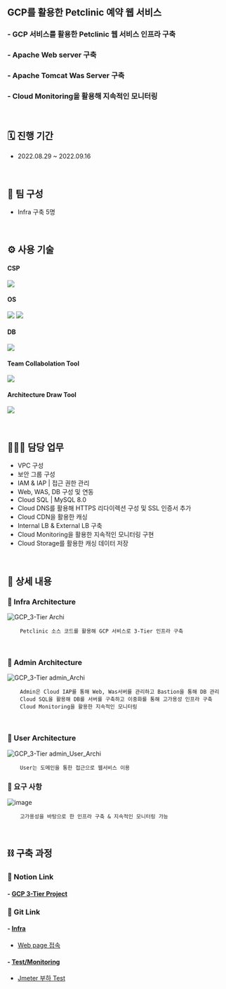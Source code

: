## GCP를 활용한 Petclinic 예약 웹 서비스
### - GCP 서비스를 활용한 Petclinic 웹 서비스 인프라 구축
### - Apache Web server 구축
### - Apache Tomcat Was Server 구축
### - Cloud Monitoring을 활용해 지속적인 모니터링

</br>

## 🗓️ 진행 기간
- 2022.08.29 ~ 2022.09.16

</br>

## 👥 팀 구성
- Infra 구축 5명

</br>

## ⚙️ 사용 기술
#### CSP
<img src="https://img.shields.io/badge/Google GCP-4285F4?style=for-the-badge&logo=Google Cloud&logoColor=white"> <!--gcp-->

#### OS
<img src="https://img.shields.io/badge/CentOS 7-262577?style=for-the-badge&logo=CentOS&logoColor=white"> <!--CentOS-->
<img src="https://img.shields.io/badge/Rocky Linux-10B981?style=for-the-badge&logo=Rocky Linux&logoColor=white"> <!--rocky linux-->

#### DB
<img src="https://img.shields.io/badge/mysql 5.7/8.0-4479A1?style=for-the-badge&logo=mysql&logoColor=white">  <!--mysql-->

#### Team Collabolation Tool
<img src="https://img.shields.io/badge/Notion-000000?style=for-the-badge&logo=Notion&logoColor=white"> <!--Notion-->

#### Architecture Draw Tool
<img src="https://img.shields.io/badge/Drawio-000000?style=for-the-badge&logo=Drawio&logoColor=white"> <!--Draw.io-->

</br>

## 🙋🏻‍♂️ 담당 업무
- VPC 구성
- 보안 그룹 구성
- IAM & IAP | 접근 권한 관리
- Web, WAS, DB 구성 및 연동
- Cloud SQL | MySQL 8.0
- Cloud DNS를 활용해 HTTPS 리다이렉션 구성 및 SSL 인증서 추가
- Cloud CDN을 활용한 캐싱
- Internal LB & External LB 구축
- Cloud Monitoring을 활용한 지속적인 모니터링 구현
- Cloud Storage를 활용한 캐싱 데이터 저장

</br>

## 📝 상세 내용 
### 📌 Infra Architecture
![GCP_3-Tier Archi](https://user-images.githubusercontent.com/117608997/215586587-744e29e8-8cd3-46c4-92ec-9ece0faee6e3.jpg)
```
    Petclinic 소스 코드를 활용해 GCP 서비스로 3-Tier 인프라 구축
```
</br>

### 📌 Admin Architecture
![GCP_3-Tier admin_Archi](https://user-images.githubusercontent.com/117608997/215586606-45eb6bf8-e740-4ab9-b79b-07f742850f0c.jpg)
```
    Admin은 Cloud IAP를 통해 Web, Was서버를 관리하고 Bastion을 통해 DB 관리
    Cloud SQL을 활용해 DB를 서버를 구축하고 이중화를 통해 고가용성 인프라 구축
    Cloud Monitoring을 활용한 지속적인 모니터링
```
</br>

### 📌 User Architecture
![GCP_3-Tier admin_User_Archi](https://user-images.githubusercontent.com/117608997/215586615-9d756b33-cdee-429f-96b0-f2fe8c9b16cd.jpg)
```
    User는 도메인을 통한 접근으로 웹서비스 이용
```

### 📌 요구 사항
![image](https://user-images.githubusercontent.com/117608997/215590440-a27d9469-42d4-4775-ab53-d5c7f1095402.png)
```
    고가용성을 바탕으로 한 인프라 구축 & 지속적인 모니터링 가능
```

</br>

## ⛓️ 구축 과정
### 🔗 Notion Link
#### - [GCP 3-Tier Project](https://glen-party-257.notion.site/GCP-3-Tier-45aa9757dff04334bc25a0c03d925c62)

### 🔗 Git Link
#### - [Infra](https://github.com/signaturejinn/GCP_3-Tier_Infra/tree/main/Infra)
- [Web page 접속](https://www.youtube.com/watch?v=65otWWli8Bo)

#### - [Test/Monitoring](https://github.com/signaturejinn/GCP_3-Tier_Infra/blob/main/Test/Monitoring/README.md)
- [Jmeter 부하 Test](https://youtu.be/YRAJHgAo0ZM)

